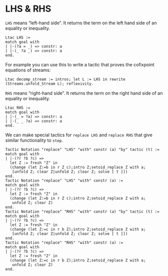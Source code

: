 LHS & RHS
=========

`LHS` means “left-hand side”. It returns the term on the left hand side of an equality or inequality.

    Ltac LHS :=
    match goal with
    | |-(?a = _) => constr: a
    | |-(_ ?a _) => constr: a
    end.

For example you can use this to write a tactic that proves the cofixpoint equations of streams:

    Ltac decomp_stream := intros; let L := LHS in rewrite (Streams.unfold_Stream L); reflexivity.

`RHS` means “right-hand side”. It returns the term on the right hand side of an equality or inequality.

    Ltac RHS :=
    match goal with
    | |-(_ = ?a) => constr: a
    | |-(_ _ ?a) => constr: a
    end.

We can make special tactics for `replace LHS` and `replace RHS` that give similar functionality to `step`.

    Tactic Notation "replace" "LHS" "with" constr (a) "by" tactic (t) :=
    match goal with
    | |-(?r ?b ?c) =>
      let Z := fresh "Z" in
      (change (let Z:=b in r Z c);intro Z;setoid_replace Z with a;
       [unfold Z; clear Z|unfold Z; clear Z; solve [ t ]])
    end.
    Tactic Notation "replace" "LHS" "with" constr (a) :=
    match goal with
    | |-(?r ?b ?c) =>
      let Z := fresh "Z" in
      (change (let Z:=b in r Z c);intro Z;setoid_replace Z with a;
       unfold Z; clear Z)
    end.
    Tactic Notation "replace" "RHS" "with" constr (a) "by" tactic (t) :=
    match goal with
    | |-(?r ?b ?c) =>
      let Z := fresh "Z" in
      (change (let Z:=c in r b Z);intro Z;setoid_replace Z with a;
       [unfold Z; clear Z|unfold Z; clear Z; solve [ t ]])
    end.
    Tactic Notation "replace" "RHS" "with" constr (a) :=
    match goal with
    | |-(?r ?b ?c) =>
      let Z := fresh "Z" in
      (change (let Z:=c in r b Z);intro Z;setoid_replace Z with a;
       unfold Z; clear Z)
    end.
